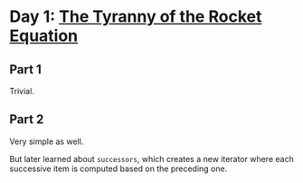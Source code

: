 # Day 1: [The Tyranny of the Rocket Equation](https://adventofcode.com/2019/day/1)

## Part 1

Trivial.

## Part 2

Very simple as well.

But later learned about `successors`, which creates a new iterator where each successive item is computed based on the preceding one.
